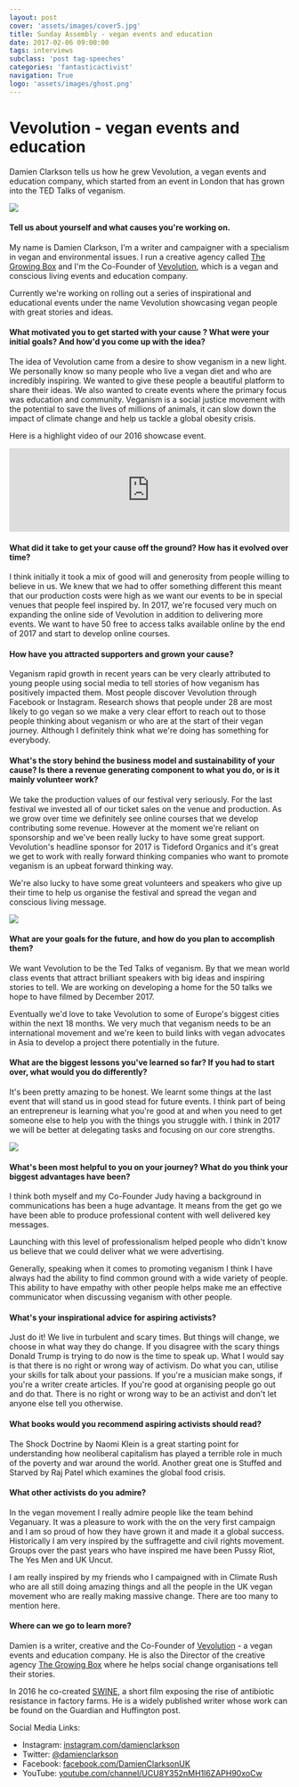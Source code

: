 ```yaml
---
layout: post
cover: 'assets/images/cover5.jpg'
title: Sunday Assembly - vegan events and education
date: 2017-02-06 09:00:00
tags: interviews
subclass: 'post tag-speeches'
categories: 'fantasticactivist'
navigation: True
logo: 'assets/images/ghost.png'
---
```


<h1>Vevolution - vegan events and education</h1>
<p>Damien Clarkson tells us how he grew Vevolution, a vegan events and education company, which started from an event in London that has grown into the TED Talks of veganism.</p>

<img src="https://sinfreesophia.files.wordpress.com/2017/01/img_9881.jpg">

<h4>Tell us about yourself and what causes you're working on.</h4>

<p>My name is Damien Clarkson, I'm a writer and campaigner with a specialism in vegan and environmental issues. I run a creative agency called <a href="http://www.growingbox.co/">The Growing Box</a> and I'm the Co-Founder of <a href="http://www.vevolution.co/">Vevolution</a>, which is a vegan and conscious living events and education company.</p>

<p>Currently we're working on rolling out a series of inspirational and educational events under the name Vevolution showcasing vegan people with great stories and ideas.</p>

<h4>What motivated you to get started with your cause ? What were your initial goals? And how'd you come up with the idea?</h4>

<p>The idea of Vevolution came from a desire to show veganism in a new light. We personally know so many people who live a vegan diet and who are incredibly inspiring. We wanted to give these people a beautiful platform to share their ideas. We also wanted to create events where the primary focus was education and community. Veganism is a social justice movement with the potential to save the lives of millions of animals, it can slow down the impact of climate change and help us tackle a global obesity crisis.</p>

<p>Here is a highlight video of our 2016 showcase event.</p>

<iframe width="100%" src="https://www.youtube.com/embed/O5p9t4N7bqA?rel=0" frameborder="0" allowfullscreen></iframe>

<h4>What did it take to get your cause off the ground? How has it evolved over time?</h4>

<p>I think initially it took a mix of good will and generosity from people willing to believe in us. We knew that we had to offer something different this meant that our production costs were high as we want our events to be in special venues that people feel inspired by. In 2017, we're focused very much on expanding the online side of Vevolution in addition to delivering more events. We want to have 50 free to access talks available online by the end of 2017 and start to develop online courses.</p>

<h4>How have you attracted supporters and grown your cause?</h4>

<p>Veganism rapid growth in recent years can be very clearly attributed to young people using social media to tell stories of how veganism has positively impacted them. Most people discover Vevolution through Facebook or Instagram. Research shows that people under 28 are most likely to go vegan so we make a very clear effort to reach out to those people thinking about veganism or who are at the start of their vegan journey. Although I definitely think what we're doing has something for everybody.</p>

<h4>What's the story behind the business model and sustainability of your cause? Is there a revenue generating component to what you do, or is it mainly volunteer work?</h4>

<p>We take the production values of our festival very seriously. For the last festival we invested all of our ticket sales on the venue and production. As we grow over time we definitely see online courses that we develop contributing some revenue. However at the moment we're reliant on sponsorship and we've been really lucky to have some great support. Vevolution's headline sponsor for 2017 is Tideford Organics and it's great we get to work with really forward thinking companies who want to promote veganism is an upbeat forward thinking way. </p>

<p>We're also lucky to have some great volunteers and speakers who give up their time to help us organise the festival and spread the vegan and conscious living message.</p>

<img src="https://static1.squarespace.com/static/57714076cd0f68e75e9d77fc/t/586b991af5e231abfff5f12a/1483446584776/%C2%A9+Sarah+Koury+6.JPG">

<h4>What are your goals for the future, and how do you plan to accomplish them?</h4>

<p>We want Vevolution to be the Ted Talks of veganism. By that we mean world class events that attract brilliant speakers with big ideas and inspiring stories to tell. We are working on developing a home for the 50 talks we hope to have filmed by December 2017. </p>

<p>Eventually we'd love to take Vevolution to some of Europe's biggest cities within the next 18 months. We very much that veganism needs to be an international movement and we're keen to build links with vegan advocates in Asia to develop a project there potentially in the future. </p>

<h4>What are the biggest lessons you've learned so far? If you had to start over, what would you do differently?</h4>

<p>It's been pretty amazing to be honest. We learnt some things at the last event that will stand us in good stead for future events. I think part of being an entrepreneur is learning what you're good at and when you need to get someone else to help you with the things you struggle with. I think in 2017 we will be better at delegating tasks and focusing on our core strengths.</p>

<img src="https://2.bp.blogspot.com/-NH4Nt4dAFQI/WBp8Dkcu-4I/AAAAAAAAlXE/-rkut2jhy-cQg0TtPRQkfgNCPUhqHnChACLcB/s1600/Vevolution%2BARZone%2BInterview.jpg">

<h4>What's been most helpful to you on your journey? What do you think your biggest advantages have been?</h4>

<p>I think both myself and my Co-Founder Judy having a background in communications has been a huge advantage. It means from the get go we have been able to produce professional content with well delivered key messages.</p>

<p>Launching with this level of professionalism helped people who didn't know us believe that we could deliver what we were advertising.</p>

<p>Generally, speaking when it comes to promoting veganism I think I have always had the ability to find common ground with a wide variety of people. This ability to have empathy with other people helps make me an effective communicator when discussing veganism with other people.</p>

<h4>What's your inspirational advice for aspiring activists?</h4>

<p>Just do it! We live in turbulent and scary times. But things will change, we choose in what way they do change. If you disagree with the scary things Donald Trump is trying to do now is the time to speak up. What I would say is that there is no right or wrong way of activism. Do what you can, utilise your skills for talk about your passions. If you're a musician make songs, if you're a writer create articles. If you're good at organising people go out and do that. There is no right or wrong way to be an activist and don't let anyone else tell you otherwise.</p>

<h4>What books would you recommend aspiring activists should read?</h4>

<p>The Shock Doctrine by Naomi Klein is a great starting point for understanding how neoliberal capitalism has played a terrible role in much of the poverty and war around the world. Another great one is Stuffed and Starved by Raj Patel which examines the global food crisis.</p>

<h4>What other activists do you admire?</h4>

<p>In the vegan movement I really admire people like the team behind Veganuary. It was a pleasure to work with the on the very first campaign and I am so proud of how they have grown it and made it a global success. Historically I am very inspired by the suffragette and civil rights movement. Groups over the past years who have inspired me have been Pussy Riot, The Yes Men and UK Uncut.</p>

<p>I am really inspired by my friends who I campaigned with in Climate Rush who are all still doing amazing things and all the people in the UK vegan movement who are really making massive change. There are too many to mention here.</p>

<h4>Where can we go to learn more?</h4>

<p>Damien is a writer, creative and the Co-Founder of <a href="http://www.vevolution.co/">Vevolution</a> - a vegan events and education company. He is also the Director of the creative agency <a href="http://www.growingbox.co/">The Growing Box</a> where he helps social change organisations tell their stories.</p>

<p>In 2016 he co-created <a href="http://www.watchswine.today/">SWINE</a>, a short film exposing the rise of antibiotic resistance in factory farms. He is a widely published writer whose work can be found on the Guardian and Huffington post.</p>

<p>Social Media Links:</p>

<ul>
<li>Instagram: <a href="https://www.instagram.com/damienclarkson/">instagram.com/damienclarkson</a></li>
<li>Twitter: <a href="https://twitter.com/damienclarkson">@damienclarkson</a></li>
<li>Facebook: <a href="https://www.facebook.com/DamienClarksonUK/">facebook.com/DamienClarksonUK</a></li>
<li>YouTube: <a href="https://www.youtube.com/channel/UCU8Y352nMH1l6ZAPH90xoCw/feed">youtube.com/channel/UCU8Y352nMH1l6ZAPH90xoCw</a></li>
</ul>

&nbsp;
